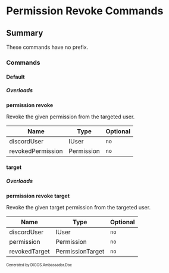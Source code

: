 ﻿Permission Revoke Commands
==========================
## Summary
These commands have no prefix.

### Commands
#### Default
##### Overloads
**permission revoke**

Revoke the given permission from the targeted user.

| Name | Type | Optional |
| --- | --- | --- |
| discordUser | IUser | `no` |
| revokedPermission | Permission | `no` |

#### target
##### Overloads
**permission revoke target**

Revoke the given target permission from the targeted user.

| Name | Type | Optional |
| --- | --- | --- |
| discordUser | IUser | `no` |
| permission | Permission | `no` |
| revokedTarget | PermissionTarget | `no` |

<sub><sup>Generated by DIGOS.Ambassador.Doc</sup></sub>